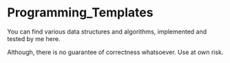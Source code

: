 # Programming_Templates

You can find various data structures and algorithms, implemented and tested by me here. 

Although, there is no guarantee of correctness whatsoever. Use at own risk.
